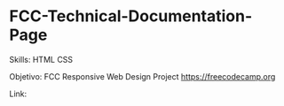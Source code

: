 # FCC-Technical-Documentation-Page
 
Skills: HTML CSS

Objetivo: FCC 
Responsive Web Design Project
https://freecodecamp.org

Link: 